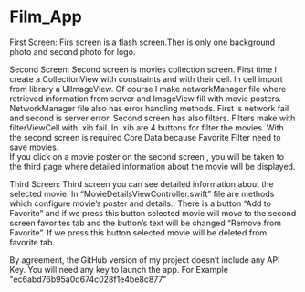 # Film_App

First Screen: 
Firs screen is a flash screen.Ther is only one background photo and second photo for logo.

Second Screen:
Second screen is movies collection screen. First time I create a CollectionView with constraints and with their cell. In cell import from library a UIImageView. 
Of course I make networkManager file where retrieved information from server and ImageView fill with movie posters. 
NetworkManager file also has error handling methods. First is network fail and second is server error. Second screen has also filters. 
Filters make with filterViewCell with .xib fail. In .xib are 4 buttons for filter the movies. 
With the second screen is required Core Data because Favorite Filter need to save movies.  
If you click on a movie poster on the second screen , you will be taken to the third page where detailed information about the movie will be displayed.

Third Screen:
Third screen you can see detailed information about the selected movie.
In  “MovieDetailsViewController.swift” file are methods which configure movie’s poster and details.. 
There is a button “Add to Favorite” and if we press this button selected movie will move to the second screen  favorites tab and the button’s text will be changed “Remove from Favorite”. 
If we press this button selected movie will be deleted from favorite tab.

By agreement, the GitHub version of my project doesn’t include any API Key. You will need any key to launch the app. 
For Example "ec6abd76b95a0d674c028f1e4be8c877"
